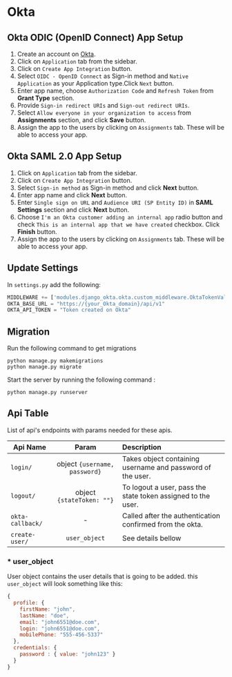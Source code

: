 # Okta


## Okta ODIC (OpenID Connect) App Setup
1. Create an account on [Okta](https://www.okta.com/free-trial/).
2. Click on `Application` tab from the sidebar.
3. Click on `Create App Integration` button.
4. Select `OIDC - OpenID Connect` as Sign-in method and `Native Application` as your Application type.Click `Next` button.
5. Enter app name, choose `Authorization Code` and `Refresh Token` from **Grant Type** section.
6. Provide `Sign-in redirect URIs` and `Sign-out redirect URIs`.
7. Select `Allow everyone in your organization to access` from **Assignments** section, and click **Save** button.
8. Assign the app to the users by clicking on `Assignments` tab. These will be able to access your app.


## Okta SAML 2.0 App Setup
1. Click on `Application` tab from the sidebar.
2. Click on `Create App Integration` button.
3. Select `Sign-in method` as Sign-in method and click **Next** button.
4. Enter app name and click **Next** button.
5. Enter `Single sign on URL` and `Audience URI (SP Entity ID)` in **SAML Settings** section and click **Next** button. 
6. Choose `I'm an Okta customer adding an internal app` radio button and check `This is an internal app that we have created` checkbox. Click **Finish** button.
7. Assign the app to the users by clicking on `Assignments` tab. These will be able to access your app.


## Update Settings
In `settings.py` add the following:

```py
MIDDLEWARE += ['modules.django_okta.okta.custom_middleware.OktaTokenValidator']
OKTA_BASE_URL = "https://{your_Okta_domain}/api/v1"
OKTA_API_TOKEN = "Token created on Okta"
```

## Migration
Run the following command to get migrations

```console
python manage.py makemigrations
python manage.py migrate

```

Start the server by running the following command :

```console
python manage.py runserver
```

## Api Table
List of api's endpoints with params needed for these apis.

| Api Name                       | Param        | Description                                                    |
| ----------|:------------:|:---------------------------------------------------------------|
| `login/` | object `{username, password}` | Takes object containing username and password of the user.|
| `logout/` | object `{stateToken: ""}` | To logout a user, pass the state token assigned to the user.|
| `okta-callback/` |               -               | Called after the authentication confirmed from the okta.     |
| `create-user/` | `user_object` | See details bellow|

### * **user_object**
User object contains the user details that is going to be added. this `user_object` will look something like this:

```javascript
{
  profile: {
    firstName: "john",
    lastName: "doe",
    email: "john6551@doe.com",
    login: "john6551@doe.com",
    mobilePhone: "555-456-5337"
  },
  credentials: {
    password : { value: "john123" }
  }
}
```